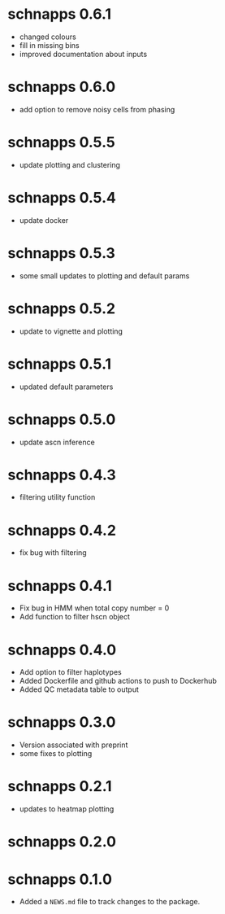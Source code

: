 # schnapps 0.6.1

* changed colours
* fill in missing bins
* improved documentation about inputs

# schnapps 0.6.0

* add option to remove noisy cells from phasing

# schnapps 0.5.5

* update plotting and clustering

# schnapps 0.5.4

* update docker

# schnapps 0.5.3

* some small updates to plotting and default params

# schnapps 0.5.2

* update to vignette and plotting

# schnapps 0.5.1

* updated default parameters

# schnapps 0.5.0

* update ascn inference

# schnapps 0.4.3

* filtering utility function

# schnapps 0.4.2

* fix bug with filtering

# schnapps 0.4.1

* Fix bug in HMM when total copy number = 0
* Add function to filter hscn object

# schnapps 0.4.0

* Add option to filter haplotypes
* Added Dockerfile and github actions to push to Dockerhub
* Added QC metadata table to output

# schnapps 0.3.0

* Version associated with preprint
* some fixes to plotting

# schnapps 0.2.1

* updates to heatmap plotting

# schnapps 0.2.0

# schnapps 0.1.0

* Added a `NEWS.md` file to track changes to the package.
